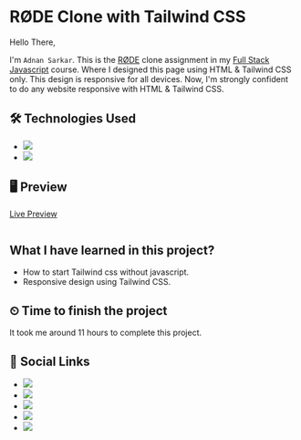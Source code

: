 # RØDE Clone with Tailwind CSS 

Hello There,

I'm `Adnan Sarkar`. This is the [RØDE](https://rode.com) clone assignment in my [Full Stack Javascript](https://ineuron.ai/course/Full-Stack-Javascript-Web-Developer) course. Where I designed this page using HTML & Tailwind CSS only. This design is responsive for all devices. Now, I'm strongly confident to do any website responsive with HTML & Tailwind CSS.
## 🛠 Technologies Used
- ![](https://img.shields.io/badge/HTML5-E34F26?style=for-the-badge&logo=html5&logoColor=white)
- ![](https://img.shields.io/badge/Tailwind_CSS-38B2AC?style=for-the-badge&logo=tailwind-css&logoColor=white)

## 🖥 Preview
[Live Preview]()

![]()

##  What I have learned in this project?
- How to start Tailwind css without javascript.
- Responsive design using Tailwind CSS.

## ⏲ Time to finish the project
It took me around 11 hours to complete this project.

## 📢 Social Links
- [![](https://img.shields.io/badge/LinkedIn-0077B5?style=for-the-badge&logo=linkedin&logoColor=white)](https://www.linkedin.com/in/adnan-sarkar-8b54341a0/)
- [![](https://img.shields.io/badge/Twitter-1DA1F2?style=for-the-badge&logo=twitter&logoColor=white)](https://twitter.com/AdnanSarkar14)
- [![](https://img.shields.io/badge/Facebook-1877F2?style=for-the-badge&logo=facebook&logoColor=white)](https://www.facebook.com/adnansarkaraduvai/)
- [![](	https://img.shields.io/badge/Instagram-E4405F?style=for-the-badge&logo=instagram&logoColor=white)](https://www.instagram.com/_a_d_u_v_a_i_/)
- [![](https://img.shields.io/badge/Hashnode-2962FF?style=for-the-badge&logo=hashnode&logoColor=white)](https://adnansarkar.hashnode.dev/)